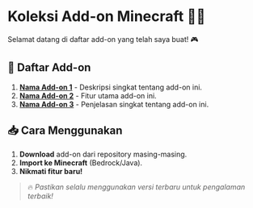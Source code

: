 # Koleksi Add-on Minecraft 🏰🔧

Selamat datang di daftar add-on yang telah saya buat! 🎮

## 📜 Daftar Add-on
1. **[Nama Add-on 1](https://github.com/user/addon1)** - Deskripsi singkat tentang add-on ini.
2. **[Nama Add-on 2](https://github.com/user/addon2)** - Fitur utama add-on ini.
3. **[Nama Add-on 3](https://github.com/user/addon3)** - Penjelasan singkat tentang add-on ini.

## 📥 Cara Menggunakan
1. **Download** add-on dari repository masing-masing.
2. **Import ke Minecraft** (Bedrock/Java).
3. **Nikmati fitur baru!**

> 🔥 *Pastikan selalu menggunakan versi terbaru untuk pengalaman terbaik!*
